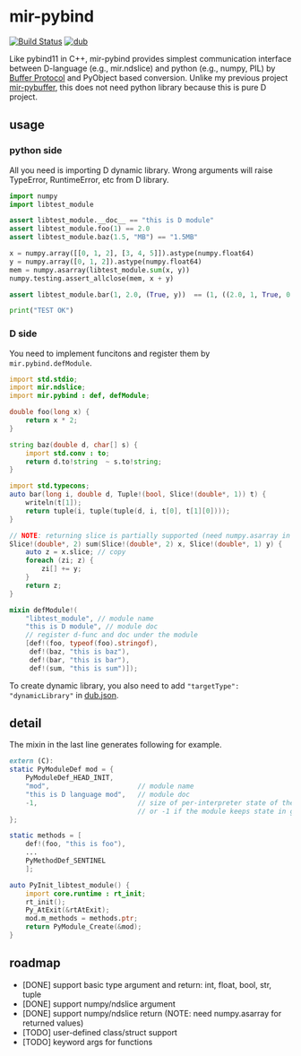 # mir-pybind
[![Build Status](https://travis-ci.org/ShigekiKarita/mir-pybind.svg?branch=master)](https://travis-ci.org/ShigekiKarita/mir-pybind)
[![dub](https://img.shields.io/dub/v/mir-pybind.svg)](https://code.dlang.org/packages/mir-pybind)


Like pybind11 in C++, mir-pybind provides simplest communication interface between D-language (e.g., mir.ndslice) and python (e.g., numpy, PIL) by [Buffer Protocol](https://docs.python.org/3/c-api/buffer.html#buffer-protocol) and PyObject based conversion. Unlike my previous project [mir-pybuffer](https://github.com/ShigekiKarita/mir-pybuffer), this does not need python library because this is pure D project.

## usage

### python side

All you need is importing D dynamic library. Wrong arguments will raise TypeError, RuntimeError, etc from D library.

``` python
import numpy
import libtest_module

assert libtest_module.__doc__ == "this is D module"
assert libtest_module.foo(1) == 2.0
assert libtest_module.baz(1.5, "MB") == "1.5MB"

x = numpy.array([[0, 1, 2], [3, 4, 5]]).astype(numpy.float64)
y = numpy.array([0, 1, 2]).astype(numpy.float64)
mem = numpy.asarray(libtest_module.sum(x, y))
numpy.testing.assert_allclose(mem, x + y)

assert libtest_module.bar(1, 2.0, (True, y))  == (1, ((2.0, 1, True, 0.0),))

print("TEST OK")
```

### D side

You need to implement funcitons and register them by `mir.pybind.defModule`.

``` d
import std.stdio;
import mir.ndslice;
import mir.pybind : def, defModule;

double foo(long x) {
    return x * 2;
}

string baz(double d, char[] s) {
    import std.conv : to;
    return d.to!string  ~ s.to!string;
}

import std.typecons;
auto bar(long i, double d, Tuple!(bool, Slice!(double*, 1)) t) {
    writeln(t[1]);
    return tuple(i, tuple(tuple(d, i, t[0], t[1][0])));
}

// NOTE: returning slice is partially supported (need numpy.asarray in python)
Slice!(double*, 2) sum(Slice!(double*, 2) x, Slice!(double*, 1) y) {
    auto z = x.slice; // copy
    foreach (zi; z) {
        zi[] += y;
    }
    return z;
}

mixin defModule!(
    "libtest_module", // module name
    "this is D module", // module doc
    // register d-func and doc under the module
    [def!(foo, typeof(foo).stringof),
     def!(baz, "this is baz"),
     def!(bar, "this is bar"),
     def!(sum, "this is sum")]);
```

To create dynamic library, you also need to add `"targetType": "dynamicLibrary"` in [dub.json](test/dub.json).

## detail

The mixin in the last line generates following for example.

``` d
extern (C):
static PyModuleDef mod = {
    PyModuleDef_HEAD_INIT,
    "mod",                      // module name
    "this is D language mod",   // module doc
    -1,                         // size of per-interpreter state of the module,
                                // or -1 if the module keeps state in global variables.
};

static methods = [
    def!(foo, "this is foo"),
    ...
    PyMethodDef_SENTINEL
    ];

auto PyInit_libtest_module() {
    import core.runtime : rt_init;
    rt_init();
    Py_AtExit(&rtAtExit);
    mod.m_methods = methods.ptr;
    return PyModule_Create(&mod);
}
```


## roadmap

- [DONE] support basic type argument and return: int, float, bool, str, tuple
- [DONE] support numpy/ndslice argument
- [DONE] support numpy/ndslice return (NOTE: need numpy.asarray for returned values)
- [TODO] user-defined class/struct support
- [TODO] keyword args for functions
